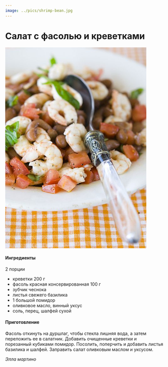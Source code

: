 ```yaml
---
image: ../pics/shrimp-bean.jpg
---
```

# Салат с фасолью и креветками

![Салат с фасолью и креветками](../pics/shrimp-bean.jpg)

#### Ингредиенты

2 порции

* креветки 200 г
* фасоль красная консервированная 100 г
* зубчик чеснока
* листья свежего базилика
* 1 большой помидор
* оливковое масло, винный уксус
* соль, перец, шалфей сухой

#### Приготовление

Фасоль откинуть на дуршлаг, чтобы стекла лишняя вода, а затем переложить ее в салатник. Добавить очищенные креветки и порезанный кубиками помидор. Посолить, поперчить и добавить листья базилика и шалфей. Заправить салат оливковым маслом и уксусом.

*Элла мартино*